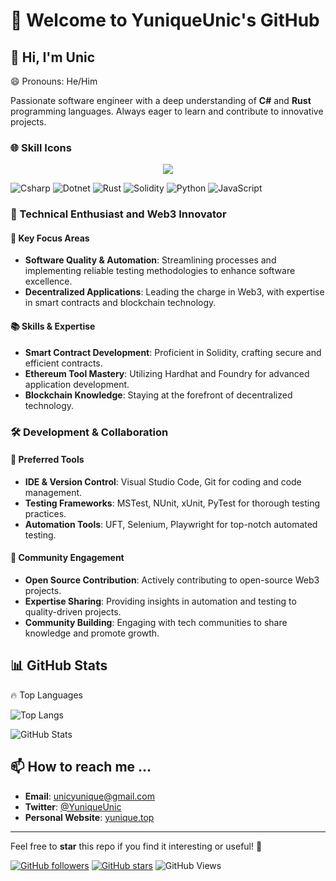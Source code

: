 # 🚀 Welcome to YuniqueUnic's GitHub

## 👋 Hi, I'm Unic

😄 Pronouns: He/Him

Passionate software engineer with a deep understanding of **C#** and **Rust** programming languages. Always eager to learn and contribute to innovative projects.

### 🌐 Skill Icons

<p align="center">
  <a href="https://skillicons.dev">
    <img src="https://skillicons.dev/icons?i=git,cs,rust,dotnet,py,vscode,linux,docker,photoshop,premiere,typescript,javascript,figma,visualstudio" />
  </a>
</p>

![Csharp](https://img.shields.io/badge/-Csharp-239120?style=for-the-badge&logo=Csharp)
![Dotnet](https://img.shields.io/badge/-.Net-512BD4?style=for-the-badge&logo=dotnet&logoSize=42&label=dotnet&labelColor=%236669E4)
![Rust](https://img.shields.io/badge/-Rust-000000?style=for-the-badge&logo=rust)
![Solidity](https://img.shields.io/badge/-Solidity-03a8f3?style=for-the-badge&logo=solidity)
![Python](https://img.shields.io/badge/-Python-14354c?style=for-the-badge&logo=python)
![JavaScript](https://img.shields.io/badge/-JavaScript-F7DF1C?style=for-the-badge&logoColor=white&logo=JavaScript)

### 🌟 Technical Enthusiast and Web3 Innovator

#### 🚀 Key Focus Areas
- **Software Quality & Automation**: Streamlining processes and implementing reliable testing methodologies to enhance software excellence.
- **Decentralized Applications**: Leading the charge in Web3, with expertise in smart contracts and blockchain technology.

#### 📚 Skills & Expertise
- **Smart Contract Development**: Proficient in Solidity, crafting secure and efficient contracts.
- **Ethereum Tool Mastery**: Utilizing Hardhat and Foundry for advanced application development.
- **Blockchain Knowledge**: Staying at the forefront of decentralized technology.

### 🛠️ Development & Collaboration

#### 🔧 Preferred Tools
- **IDE & Version Control**: Visual Studio Code, Git for coding and code management.
- **Testing Frameworks**: MSTest, NUnit, xUnit, PyTest for thorough testing practices.
- **Automation Tools**: UFT, Selenium, Playwright for top-notch automated testing.

#### 💼 Community Engagement
- **Open Source Contribution**: Actively contributing to open-source Web3 projects.
- **Expertise Sharing**: Providing insights in automation and testing to quality-driven projects.
- **Community Building**: Engaging with tech communities to share knowledge and promote growth.

## 📊 GitHub Stats

🔥 Top Languages

![Top Langs](https://github-readme-stats.vercel.app/api/top-langs/?username=YuniqueUnic&layout=compact)

![GitHub Stats](https://github-readme-stats.vercel.app/api?username=YuniqueUnic&show_icons=true&theme=dark)

## 📫 How to reach me ...
- **Email**: [unicyunique@gmail.com](mailto:unicyunique@gmail.com)
- **Twitter**: [@YuniqueUnic](https://twitter.com/YuniqueUnic)
- **Personal Website**: [yunique.top](https://www.yunique.top)

---

Feel free to **star** this repo if you find it interesting or useful! 🌟

[![GitHub followers](https://img.shields.io/github/followers/YuniqueUnic.svg?label=Follow&style=social)](https://github.com/YuniqueUnic)
[![GitHub stars](https://img.shields.io/github/stars/YuniqueUnic/YuniqueUnic?style=social)](https://github.com/YuniqueUnic/YuniqueUnic)
![GitHub Views](https://komarev.com/ghpvc/?username=YuniqueUnic)
